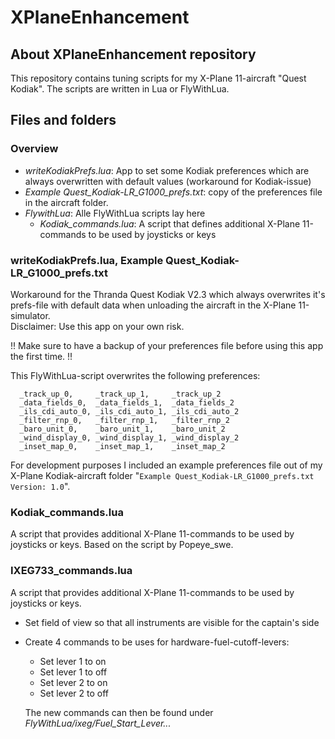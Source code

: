 # XPlaneEnhancement

## About XPlaneEnhancement repository

This repository contains tuning scripts for my X-Plane 11-aircraft "Quest Kodiak". The scripts are written in Lua or FlyWithLua. 


## Files and folders

### Overview
* *writeKodiakPrefs.lua*: App to set some Kodiak preferences which are always overwritten with default values (workaround for Kodiak-issue)
* *Example Quest_Kodiak-LR_G1000_prefs.txt*: copy of the preferences file in the aircraft folder.
* *FlywithLua*: Alle FlyWithLua scripts lay here
  * *Kodiak_commands.lua*: A script that defines additional X-Plane 11-commands to be used by joysticks or keys

### writeKodiakPrefs.lua, Example Quest_Kodiak-LR_G1000_prefs.txt

Workaround for the Thranda Quest Kodiak V2.3 which always overwrites it's prefs-file with
default data when unloading the aircraft in the X-Plane 11-simulator.  
Disclaimer: Use this app on your own risk.

!! Make sure to have a backup of your preferences file before using this app the first time. !!

This FlyWithLua-script overwrites the following preferences:
```
  _track_up_0,     _track_up_1,     _track_up_2
  _data_fields_0,  _data_fields_1,  _data_fields_2
  _ils_cdi_auto_0, _ils_cdi_auto_1, _ils_cdi_auto_2
  _filter_rnp_0,   _filter_rnp_1,   _filter_rnp_2
  _baro_unit_0,    _baro_unit_1,    _baro_unit_2
  _wind_display_0, _wind_display_1, _wind_display_2
  _inset_map_0,    _inset_map_1,    _inset_map_2
```
For development purposes I included an example preferences file out of my X-Plane Kodiak-aircraft folder "`Example Quest_Kodiak-LR_G1000_prefs.txt
Version: 1.0`".

### Kodiak_commands.lua

A script that provides additional X-Plane 11-commands to be used by joysticks or keys. Based on the script by Popeye_swe.

### IXEG733_commands.lua

A script that provides additional X-Plane 11-commands to be used by joysticks or keys.

* Set field of view so that all instruments are visible for the captain's side
* Create 4 commands to be uses for hardware-fuel-cutoff-levers:
  * Set lever 1 to on
  * Set lever 1 to off
  * Set lever 2 to on
  * Set lever 2 to off
  
  The new commands can then be found under *FlyWithLua/ixeg/Fuel_Start_Lever...*
